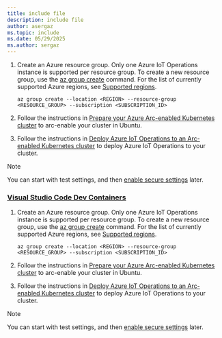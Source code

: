 ```yaml
---
title: include file
description: include file
author: asergaz
ms.topic: include
ms.date: 05/29/2025
ms.author: sergaz
---
```


1. Create an Azure resource group. Only one Azure IoT Operations instance is supported per resource group. To create a new resource group, use the [az group create](/cli/azure/group#az-group-create) command. For the list of currently supported Azure regions, see [Supported regions](../overview-iot-operations.md#supported-regions).

   ```azurecli
   az group create --location <REGION> --resource-group <RESOURCE_GROUP> --subscription <SUBSCRIPTION_ID>
   ```

1. Follow the instructions in [Prepare your Azure Arc-enabled Kubernetes cluster](../deploy-iot-ops/howto-prepare-cluster.md#arc-enable-your-cluster) to arc-enable your cluster in Ubuntu. 

1. Follow the instructions in [Deploy Azure IoT Operations to an Arc-enabled Kubernetes cluster](../deploy-iot-ops/howto-deploy-iot-operations.md) to deploy Azure IoT Operations to your cluster.

> [!NOTE]
> You can start with test settings, and then [enable secure settings](../deploy-iot-ops/howto-enable-secure-settings.md) later.

### [Visual Studio Code Dev Containers](#tab/vscode-dev-containers)

1. Create an Azure resource group. Only one Azure IoT Operations instance is supported per resource group. To create a new resource group, use the [az group create](/cli/azure/group#az-group-create) command. For the list of currently supported Azure regions, see [Supported regions](../overview-iot-operations.md#supported-regions).

   ```azurecli
   az group create --location <REGION> --resource-group <RESOURCE_GROUP> --subscription <SUBSCRIPTION_ID>
   ```

1. Follow the instructions in [Prepare your Azure Arc-enabled Kubernetes cluster](../deploy-iot-ops/howto-prepare-cluster.md#arc-enable-your-cluster) to arc-enable your cluster in Ubuntu. 

1. Follow the instructions in [Deploy Azure IoT Operations to an Arc-enabled Kubernetes cluster](../deploy-iot-ops/howto-deploy-iot-operations.md) to deploy Azure IoT Operations to your cluster.

> [!NOTE]
> You can start with test settings, and then [enable secure settings](../deploy-iot-ops/howto-enable-secure-settings.md) later.
